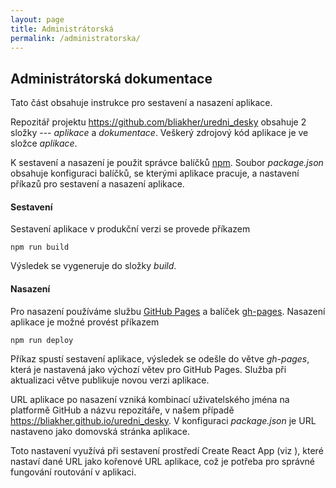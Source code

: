 ```yaml
---
layout: page
title: Administrátorská
permalink: /administratorska/
---
```


## Administrátorská dokumentace

Tato část obsahuje instrukce pro sestavení a nasazení aplikace.

Repozitář projektu <https://github.com/bliakher/uredni_desky> obsahuje 2
složky --- *aplikace* a *dokumentace*. Veškerý zdrojový kód aplikace je
ve složce *aplikace*.

K sestavení a nasazení je použit správce balíčků [npm](https://www.npmjs.com/). Soubor
*package.json* obsahuje konfiguraci balíčků, se kterými aplikace
pracuje, a nastavení příkazů pro sestavení a nasazení aplikace.

#### Sestavení

Sestavení aplikace v produkční verzi se provede příkazem

```
npm run build
```

Výsledek se vygeneruje do složky *build*.

#### Nasazení 

Pro nasazení používáme službu [GitHub Pages](https://docs.github.com/en/pages/getting-started-with-github-pages/about-github-pages) a balíček [gh-pages](https://www.npmjs.com/package/gh-pages).
Nasazení aplikace je možné provést příkazem

```
npm run deploy
```

Příkaz spustí sestavení aplikace, výsledek se odešle do větve
*gh-pages*, která je nastavená jako výchozí větev pro GitHub Pages.
Služba při aktualizaci větve publikuje novou verzi aplikace.

URL aplikace po nasazení vzniká kombinací uživatelského jména na
platformě GitHub a názvu repozitáře, v našem případě
<https://bliakher.github.io/uredni_desky>. V konfiguraci *package.json*
je URL nastaveno jako domovská stránka aplikace.

Toto nastavení využívá při sestavení prostředí Create React App (viz ),
které nastaví dané URL jako kořenové URL aplikace, což je potřeba pro
správné fungování routování v aplikaci.

